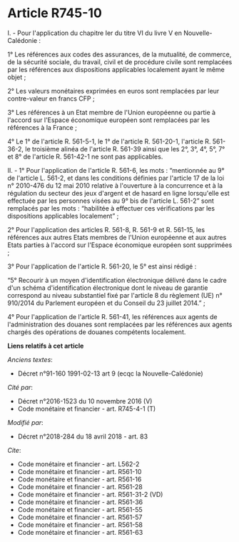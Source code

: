 # Article R745-10

I. - Pour l'application du chapitre Ier du titre VI du livre V en Nouvelle-Calédonie :

1° Les références aux codes des assurances, de la mutualité, de commerce, de la sécurité sociale, du travail, civil et de
procédure civile sont remplacées par les références aux dispositions applicables localement ayant le même objet ;

2° Les valeurs monétaires exprimées en euros sont remplacées par leur contre-valeur en francs CFP ;

3° Les références à un Etat membre de l'Union européenne ou partie à l'accord sur l'Espace économique européen sont
remplacées par les références à la France ;

4° Le 1° de l'article R. 561-5-1, le 1° de l'article R. 561-20-1, l'article R. 561-36-2, le troisième alinéa de l'article R.
561-39 ainsi que les 2°, 3°, 4°, 5°, 7° et 8° de l'article R. 561-42-1 ne sont pas applicables.

II. - 1° Pour l'application de l'article R. 561-6, les mots : “mentionnée au 9° de l'article L. 561-2, et dans les conditions
définies par l'article 17 de la loi n° 2010-476 du 12 mai 2010 relative à l'ouverture à la concurrence et à la régulation du
secteur des jeux d'argent et de hasard en ligne lorsqu'elle est effectuée par les personnes visées au 9° bis de l'article L.
561-2” sont remplacés par les mots : “habilitée à effectuer ces vérifications par les dispositions applicables localement” ;

2° Pour l'application des articles R. 561-8, R. 561-9 et R. 561-15, les références aux autres Etats membres de l'Union
européenne et aux autres Etats parties à l'accord sur l'Espace économique européen sont supprimées ;

3° Pour l'application de l'article R. 561-20, le 5° est ainsi rédigé :

“5° Recourir à un moyen d'identification électronique délivré dans le cadre d'un schéma d'identification électronique dont le
niveau de garantie correspond au niveau substantiel fixé par l'article 8 du règlement (UE) n° 910/2014 du Parlement européen
et du Conseil du 23 juillet 2014.” ;

4° Pour l'application de l'article R. 561-41, les références aux agents de l'administration des douanes sont remplacées par
les références aux agents chargés des opérations de douanes compétents localement.

**Liens relatifs à cet article**

_Anciens textes_:

  - Décret n°91-160 1991-02-13 art 9 (ecqc la Nouvelle-Calédonie)

_Cité par_:

  - Décret n°2016-1523 du 10 novembre 2016 (V)
  - Code monétaire et financier - art. R745-4-1 (T)

_Modifié par_:

  - Décret n°2018-284 du 18 avril 2018 - art. 83

_Cite_:

  - Code monétaire et financier - art. L562-2
  - Code monétaire et financier - art. R561-10
  - Code monétaire et financier - art. R561-16
  - Code monétaire et financier - art. R561-28
  - Code monétaire et financier - art. R561-31-2 (VD)
  - Code monétaire et financier - art. R561-36
  - Code monétaire et financier - art. R561-55
  - Code monétaire et financier - art. R561-57
  - Code monétaire et financier - art. R561-58
  - Code monétaire et financier - art. R561-63
